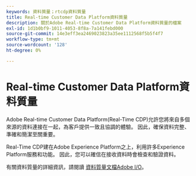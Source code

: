 ```yaml
---
keywords: 資料質量；rtcdp資料質量
title: Real-time Customer Data Platform資料質量
description: 關於Adobe Real-time Customer Data Platform資料質量的檔案
exl-id: 1d1b0bf9-1011-4053-8f8a-7a141febd000
source-git-commit: 14e3eff3ea2469023823a35ee1112568f5b5f4f7
workflow-type: tm+mt
source-wordcount: '128'
ht-degree: 0%

---
```


# Real-time Customer Data Platform資料質量

Adobe Real-time Customer Data Platform(Real-Time CDP)允許您將來自多個來源的資料連接在一起，為客戶提供一致且協調的體驗。 因此，確保資料完整、準確和簡潔至關重要。

Real-Time CDP建在Adobe Experience Platform之上，利用許多Experience Platform服務和功能。 因此，您可以確信在接收資料時會檢查和驗證資料。

有關資料質量的詳細資訊，請閱讀 [資料質量文檔Adobe I/O](../../ingestion/quality/overview.md)。
